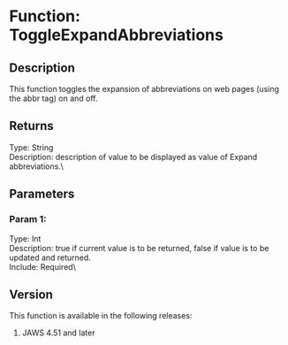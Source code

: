 # Function: ToggleExpandAbbreviations

## Description

This function toggles the expansion of abbreviations on web pages (using
the abbr tag) on and off.

## Returns

Type: String\
Description: description of value to be displayed as value of Expand
abbreviations.\

## Parameters

### Param 1:

Type: Int\
Description: true if current value is to be returned, false if value is
to be updated and returned.\
Include: Required\

## Version

This function is available in the following releases:

1.  JAWS 4.51 and later
